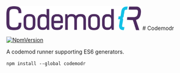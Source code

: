 <hl align=center>
<img src="Logo/CodemodR.svg" width=70%>
</hl>
# Codemodr

[![NpmVersion](https://img.shields.io/npm/v/codemodr.svg)](https://www.npmjs.com/package/codemodr)

A codemod runner supporting ES6 generators.

```
npm install --global codemodr
```
